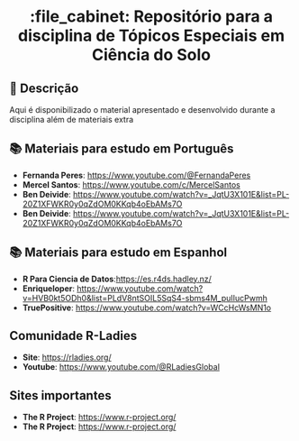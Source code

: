 <h1 align="center">:file_cabinet: Repositório para a disciplina de Tópicos Especiais em Ciência do Solo</h1>

## :memo: Descrição
Aqui é disponibilizado o material apresentado e desenvolvido durante a disciplina além de materiais extra

## :books: Materiais para estudo em Português
* <b>Fernanda Peres</b>: https://www.youtube.com/@FernandaPeres
* <b>Mercel Santos</b>: https://www.youtube.com/c/MercelSantos
* <b>Ben Deivide</b>: https://www.youtube.com/watch?v=_JqtU3X101E&list=PL-20Z1XFWKR0y0qZdOM0KKqb4oEbAMs7O
* <b>Ben Deivide</b>: https://www.youtube.com/watch?v=_JqtU3X101E&list=PL-20Z1XFWKR0y0qZdOM0KKqb4oEbAMs7O

## :books: Materiais para estudo em Espanhol
* <b>R Para Ciencia de Datos</b>:https://es.r4ds.hadley.nz/
* <b>Enriqueloper</b>: https://www.youtube.com/watch?v=HVB0kt5ODh0&list=PLdV8ntSOIL5SqS4-sbms4M_puIIucPwmh
* <b>TruePositive</b>: https://www.youtube.com/watch?v=WCcHcWsMN1o

## Comunidade R-Ladies
* <b>Site</b>: https://rladies.org/
* <b>Youtube</b>: https://www.youtube.com/@RLadiesGlobal


## Sites importantes
* <b>The R Project</b>: https://www.r-project.org/
* <b>The R Project</b>: https://www.r-project.org/

